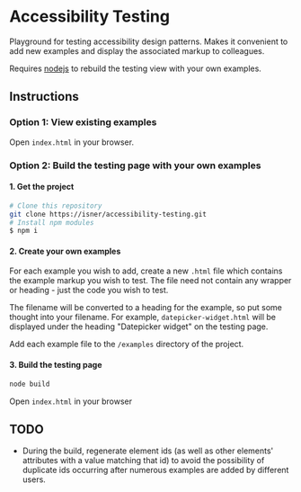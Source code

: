 # Accessibility Testing

Playground for testing accessibility design patterns. Makes it convenient to add new examples and display the associated markup to colleagues.

Requires [nodejs](http://nodejs.org) to rebuild the testing view with your own examples.

## Instructions

### Option 1: View existing examples

Open `index.html` in your browser.

### Option 2: Build the testing page with your own examples

#### 1. Get the project

```bash
# Clone this repository
git clone https://isner/accessibility-testing.git
# Install npm modules
$ npm i
```

#### 2. Create your own examples

For each example you wish to add, create a new `.html` file which contains the example markup you wish to test. The file need not contain any wrapper or heading - just the code you wish to test.

The filename will be converted to a heading for the example, so put some thought into your filename. For example, `datepicker-widget.html` will be displayed under the heading "Datepicker widget" on the testing page.

Add each example file to the `/examples` directory of the project.

#### 3. Build the testing page

```bash
node build
```

Open `index.html` in your browser

## TODO

- During the build, regenerate element ids (as well as other elements' attributes with a value matching that id) to avoid the possibility of duplicate ids occurring after numerous examples are added by different users.
